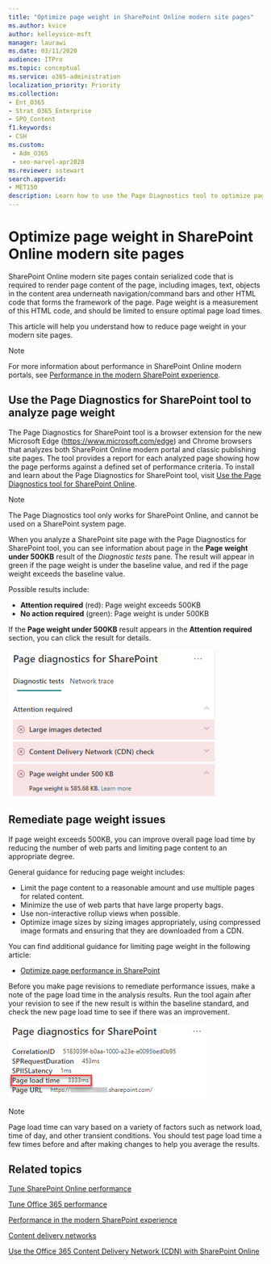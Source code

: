 ```yaml
---
title: "Optimize page weight in SharePoint Online modern site pages"
ms.author: kvice
author: kelleyvice-msft
manager: laurawi
ms.date: 03/11/2020
audience: ITPro
ms.topic: conceptual
ms.service: o365-administration
localization_priority: Priority
ms.collection: 
- Ent_O365
- Strat_O365_Enterprise
- SPO_Content
f1.keywords:
- CSH
ms.custom: 
 - Adm_O365
 - seo-marvel-apr2020
ms.reviewer: sstewart
search.appverid:
- MET150
description: Learn how to use the Page Diagnostics tool to optimize page weight in SharePoint Online modern site pages.
---
```


# Optimize page weight in SharePoint Online modern site pages

SharePoint Online modern site pages contain serialized code that is required to render page content of the page, including images, text, objects in the content area underneath navigation/command bars and other HTML code that forms the framework of the page. Page weight is a measurement of this HTML code, and should be limited to ensure optimal page load times.

This article will help you understand how to reduce page weight in your modern site pages.

>[!NOTE]
>For more information about performance in SharePoint Online modern portals, see [Performance in the modern SharePoint experience](https://docs.microsoft.com/sharepoint/modern-experience-performance).

## Use the Page Diagnostics for SharePoint tool to analyze page weight

The Page Diagnostics for SharePoint tool is a browser extension for the new Microsoft Edge (https://www.microsoft.com/edge) and Chrome browsers that analyzes both SharePoint Online modern portal and classic publishing site pages. The tool provides a report for each analyzed page showing how the page performs against a defined set of performance criteria. To install and learn about the Page Diagnostics for SharePoint tool, visit [Use the Page Diagnostics tool for SharePoint Online](page-diagnostics-for-spo.md).

>[!NOTE]
>The Page Diagnostics tool only works for SharePoint Online, and cannot be used on a SharePoint system page.

When you analyze a SharePoint site page with the Page Diagnostics for SharePoint tool, you can see information about page in the **Page weight under 500KB** result of the _Diagnostic tests_ pane. The result will appear in green if the page weight is under the baseline value, and red if the page weight exceeds the baseline value.

Possible results include:

- **Attention required** (red): Page weight exceeds 500KB
- **No action required** (green): Page weight is under 500KB

If the **Page weight under 500KB** result appears in the **Attention required** section, you can click the result for details.

![Requests to SharePoint results](media/modern-portal-optimization/pagediag-page-weight.png)

## Remediate page weight issues

If page weight exceeds 500KB, you can improve overall page load time by reducing the number of web parts and limiting page content to an appropriate degree.

General guidance for reducing page weight includes:

- Limit the page content to a reasonable amount and use multiple pages for related content.
- Minimize the use of web parts that have large property bags.
- Use non-interactive rollup views when possible.
- Optimize image sizes by sizing images appropriately, using compressed image formats and ensuring that they are downloaded from a CDN.

You can find additional guidance for limiting page weight in the following article:

- [Optimize page performance in SharePoint](https://docs.microsoft.com/sharepoint/dev/general-development/optimize-page-performance-in-sharepoint)

Before you make page revisions to remediate performance issues, make a note of the page load time in the analysis results. Run the tool again after your revision to see if the new result is within the baseline standard, and check the new page load time to see if there was an improvement.

![Page load time results](media/modern-portal-optimization/pagediag-page-load-time.png)

>[!NOTE]
>Page load time can vary based on a variety of factors such as network load, time of day, and other transient conditions. You should test page load time a few times before and after making changes to help you average the results.

## Related topics

[Tune SharePoint Online performance](tune-sharepoint-online-performance.md)

[Tune Office 365 performance](tune-office-365-performance.md)

[Performance in the modern SharePoint experience](https://docs.microsoft.com/sharepoint/modern-experience-performance)

[Content delivery networks](content-delivery-networks.md)

[Use the Office 365 Content Delivery Network (CDN) with SharePoint Online](use-office-365-cdn-with-spo.md)
